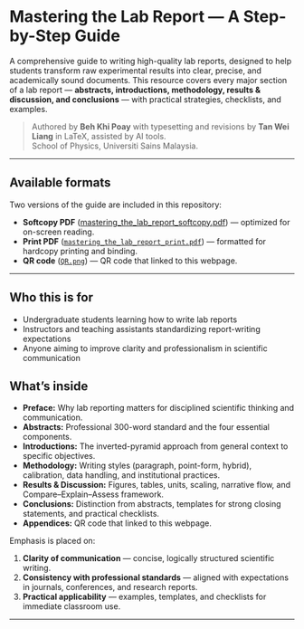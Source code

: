 # Mastering the Lab Report — A Step-by-Step Guide

A comprehensive guide to writing high-quality lab reports, designed to help students transform raw experimental results into clear, precise, and academically sound documents. This resource covers every major section of a lab report — **abstracts, introductions, methodology, results & discussion, and conclusions** — with practical strategies, checklists, and examples.  

> Authored by **Beh Khi Poay** with typesetting and revisions by **Tan Wei Liang** in LaTeX, assisted by AI tools.  
> School of Physics, Universiti Sains Malaysia.  

---
## Available formats
Two versions of the guide are included in this repository:  
- **Softcopy PDF** ([mastering_the_lab_report_softcopy.pdf](https://github.com/TWL03/Mastering-the-Lab-Report/blob/main/mastering_the_lab_report_softcopy.pdf)) — optimized for on-screen reading.  
- **Print PDF** ([`mastering_the_lab_report_print.pdf`](https://github.com/TWL03/Mastering-the-Lab-Report/blob/main/mastering_the_lab_report_print.pdf)) — formatted for hardcopy printing and binding.  
- **QR code** ([`QR.png`](https://github.com/TWL03/Mastering-the-Lab-Report/blob/main/QR.png)) — QR code that linked to this webpage.  

---
## Who this is for
- Undergraduate students learning how to write lab reports
- Instructors and teaching assistants standardizing report-writing expectations
- Anyone aiming to improve clarity and professionalism in scientific communication

## What’s inside
- **Preface:** Why lab reporting matters for disciplined scientific thinking and communication.  
- **Abstracts:** Professional 300-word standard and the four essential components.  
- **Introductions:** The inverted-pyramid approach from general context to specific objectives.  
- **Methodology:** Writing styles (paragraph, point-form, hybrid), calibration, data handling, and institutional practices.  
- **Results & Discussion:** Figures, tables, units, scaling, narrative flow, and Compare–Explain–Assess framework.  
- **Conclusions:** Distinction from abstracts, templates for strong closing statements, and practical checklists.  
- **Appendices:** QR code that linked to this webpage.  

Emphasis is placed on:  
1. **Clarity of communication** — concise, logically structured scientific writing.  
2. **Consistency with professional standards** — aligned with expectations in journals, conferences, and research reports.  
3. **Practical applicability** — examples, templates, and checklists for immediate classroom use.  

---
